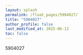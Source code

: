 ```yaml
---
layout: splash
permalink: /float_pages/5904027/
title: "5904027"
author_profile: false
last_modified_at: 2025-06-13
toc: false
---
```

 
5904027
